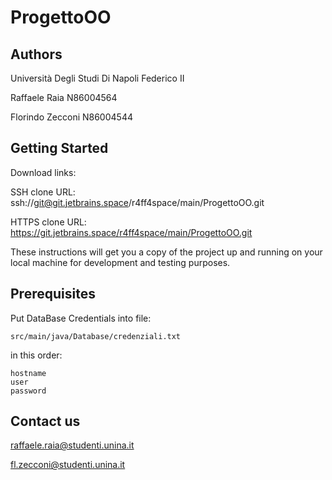 # ProgettoOO

## Authors

Università Degli Studi Di Napoli Federico II

Raffaele Raia N86004564

Florindo Zecconi N86004544

## Getting Started

Download links:

SSH clone URL: ssh://git@git.jetbrains.space/r4ff4space/main/ProgettoOO.git

HTTPS clone URL: https://git.jetbrains.space/r4ff4space/main/ProgettoOO.git


These instructions will get you a copy of the project up and running on your local machine for development and testing purposes.

## Prerequisites

Put DataBase Credentials into file: 

```
src/main/java/Database/credenziali.txt
```
in this order:

```
hostname
user
password
```

## Contact us

raffaele.raia@studenti.unina.it

fl.zecconi@studenti.unina.it

